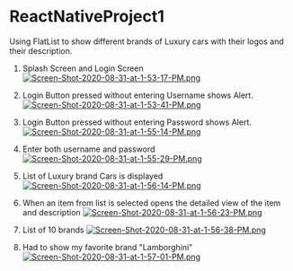 # ReactNativeProject1
Using FlatList to show different brands of Luxury cars with their logos and their description.

1. Splash Screen and Login Screen
[![Screen-Shot-2020-08-31-at-1-53-17-PM.png](https://i.postimg.cc/GtC4wvz4/Screen-Shot-2020-08-31-at-1-53-17-PM.png)](https://postimg.cc/2b0knbsY)

2. Login Button pressed without entering Username shows Alert.
[![Screen-Shot-2020-08-31-at-1-53-41-PM.png](https://i.postimg.cc/VLzJKBdT/Screen-Shot-2020-08-31-at-1-53-41-PM.png)](https://postimg.cc/6T163ZVL)

3. Login Button pressed without entering Password shows Alert.
[![Screen-Shot-2020-08-31-at-1-55-14-PM.png](https://i.postimg.cc/P5xPjXbQ/Screen-Shot-2020-08-31-at-1-55-14-PM.png)](https://postimg.cc/WhB2mPHd)

4. Enter both username and password
[![Screen-Shot-2020-08-31-at-1-55-29-PM.png](https://i.postimg.cc/hPMf6zmG/Screen-Shot-2020-08-31-at-1-55-29-PM.png)](https://postimg.cc/MvM6jGdk)

5. List of Luxury brand Cars is displayed
[![Screen-Shot-2020-08-31-at-1-56-14-PM.png](https://i.postimg.cc/0NKjzVB6/Screen-Shot-2020-08-31-at-1-56-14-PM.png)](https://postimg.cc/8FDN3mDD)

6. When an item from list is selected opens the detailed view of the item and description
[![Screen-Shot-2020-08-31-at-1-56-23-PM.png](https://i.postimg.cc/V6y6nXxK/Screen-Shot-2020-08-31-at-1-56-23-PM.png)](https://postimg.cc/zLj81HXh)

7. List of 10 brands
[![Screen-Shot-2020-08-31-at-1-56-38-PM.png](https://i.postimg.cc/V6jNRd1m/Screen-Shot-2020-08-31-at-1-56-38-PM.png)](https://postimg.cc/phLxVVp6)

8. Had to show my favorite brand "Lamborghini"
[![Screen-Shot-2020-08-31-at-1-57-01-PM.png](https://i.postimg.cc/4ysxFsNt/Screen-Shot-2020-08-31-at-1-57-01-PM.png)](https://postimg.cc/k6YC2rSX)
